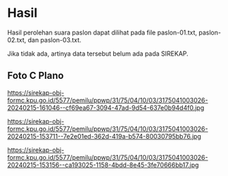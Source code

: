 # Hasil

Hasil perolehan suara paslon dapat dilihat pada file paslon-01.txt, paslon-02.txt, dan paslon-03.txt.

Jika tidak ada, artinya data tersebut belum ada pada SIREKAP.

## Foto C Plano

https://sirekap-obj-formc.kpu.go.id/5577/pemilu/ppwp/31/75/04/10/03/3175041003026-20240215-161046--cf69ea67-3094-47ad-9d54-637e0b94d4f0.jpg

https://sirekap-obj-formc.kpu.go.id/5577/pemilu/ppwp/31/75/04/10/03/3175041003026-20240215-153711--7e2e01ed-362d-419a-b574-80030795bb76.jpg

https://sirekap-obj-formc.kpu.go.id/5577/pemilu/ppwp/31/75/04/10/03/3175041003026-20240215-153156--ca193025-1158-4bdd-8e45-3fe70666bb17.jpg
